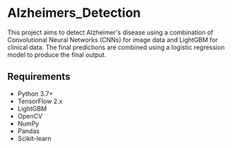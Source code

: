 # Alzheimers_Detection


This project aims to detect Alzheimer's disease using a combination of Convolutional Neural Networks (CNNs) for image data and LightGBM for clinical data. The final predictions are combined using a logistic regression model to produce the final output.

## Requirements

- Python 3.7+
- TensorFlow 2.x
- LightGBM
- OpenCV
- NumPy
- Pandas
- Scikit-learn
